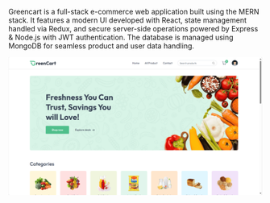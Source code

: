 
Greencart is a full-stack e-commerce web application built using the MERN stack. It features a modern UI developed with React, state management handled via Redux, and secure server-side operations powered by Express & Node.js with JWT authentication. The database is managed using MongoDB for seamless product and user data handling.

![image alt](https://github.com/VAMSI129325/GREENCART/blob/86d6a99f9290529577e8db507a66167693be941b/Screenshot%202025-08-24%20140800.jpg)




